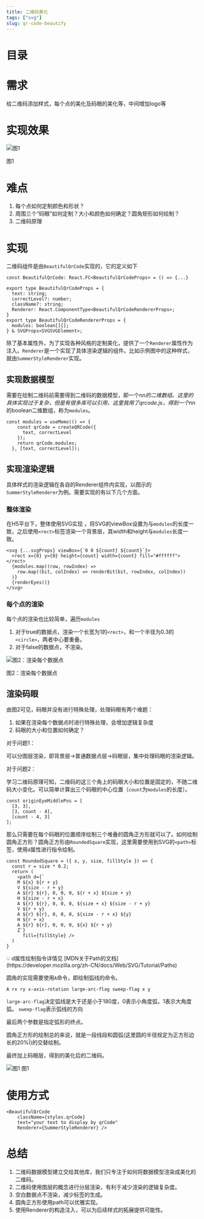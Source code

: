 ```yaml
---
title: 二维码美化
tags: ["svg"]
slug: qr-code-beautify
---
```


# 目录
# 需求

给二维码添加样式，每个点的美化及码眼的美化等，中间增加logo等

# 实现效果

![图1](./blog-assets/二维码美化-1.png)

图1

# 难点

1. 每个点如何定制颜色和形状？
2. 周围三个“码眼”如何定制？大小和颜色如何确定？圆角矩形如何绘制？
3. 二维码原理

# 实现

二维码组件是由`BeautifulQrCode`实现的，它的定义如下

```tsx
const BeautifulQrCode: React.FC<BeautifulQrCodeProps> = () => {...}

export type BeautifulQrCodeProps = {
  text: string;
  correctLevel?: number;
  className?: string;
  Renderer: React.ComponentType<BeautifulQrCodeRendererProps>;
}
export type BeautifulQrCodeRendererProps = {
  modules: boolean[][];
} & SVGProps<SVGSVGElement>;
```

除了基本属性外，为了实现各种风格的定制美化，提供了一个`Renderer`属性作为注入。`Renderer`是一个实现了具体渲染逻辑的组件。比如示例图中的这种样式，就由`SummerStyleRenderer`实现。

## 实现数据模型

需要在绘制二维码前需要得到二维码的数据模型，即一个n*n的二维数组。这里的具体实现过于复杂，但是有很多库可以引用，这里我用了qrcode.js，得到一个n*n的boolean二维数组，称为`modules`。

```tsx
const modules = useMemo(() => {
    const qrCode = createQRCode({
      text, correctLevel
    });
    return qrCode.modules;
  }, [text, correctLevel]);
```

## 实现渲染逻辑

具体样式的渲染逻辑在各自的Renderer组件内实现，以图示的`SummerStyleRenderer`为例。需要实现的有以下几个方面。

### 整体渲染

在H5平台下，整体使用SVG实现 ，将SVG的viewBox设置为与`modules`的长度一致，之后使用`<rect>`标签渲染一个背景层，其width和height与`modules`长度一致。

```tsx
<svg {...svgProps} viewBox={`0 0 ${count} ${count}`}>
  <rect x={0} y={0} height={count} width={count} fill="#ffffff"></rect>
  {modules.map((row, rowIndex) =>
    row.map((bit, colIndex) => renderBit(bit, rowIndex, colIndex))
  )}
  {renderEyes()}
</svg>
```

### 每个点的渲染

每个点的渲染也比较简单，遍历`modules`

1. 对于true的数据点，渲染一个长宽为1的`<rect>`，和一个半径为0.3的`<circle>`，两者中心要重叠。
2. 对于false的数据点，不渲染。

![图2：渲染每个数据点](./blog-assets/二维码美化-2.png)

图2：渲染每个数据点

## 渲染码眼

由图2可见，码眼并没有进行特殊处理，处理码眼有两个难题：

1. 如果在渲染每个数据点时进行特殊处理，会增加逻辑复杂度
2. 码眼的大小和位置如何确定？

对于问题1：

可以分图层渲染，即背景层→普通数据点层→码眼层，集中处理码眼的渲染逻辑。

对于问题2：

学习二维码原理可知，二维码的这三个角上的码眼大小和位置是固定的，不随二维码大小变化。可以简单计算出三个码眼的中心位置（`count`为`modules`的长度）。

```tsx
const originEyeMiddlePos = [
  [3, 3],
  [3, count - 4],
  [count - 4, 3]
];
```

那么只需要在每个码眼的位置顺序绘制三个堆叠的圆角正方形就可以了。如何绘制圆角正方形？圆角正方形由`RoundedSquare`实现，这里需要使用到SVG的`<path>`标签，使用`d`属性进行指令绘制。

```tsx
const RoundedSquare = ({ x, y, size, fillStyle }) => {
  const r = size * 0.2;
  return (
    <path d={`
    M ${x} ${r + y} 
    V ${size - r + y}
    A ${r} ${r}, 0, 0, 0, ${r + x} ${size + y}
    H ${size - r + x}
    A ${r} ${r}, 0, 0, 0, ${size + x} ${size - r + y}
    V ${r + y}
    A ${r} ${r}, 0, 0, 0, ${size - r + x} ${y}
    H ${r + x}
    A ${r} ${r}, 0, 0, 0, ${x} ${r + y}
    Z`}
      fill={fillStyle} />
  )
}
```

<aside>
💡 d属性绘制指令详情见 [MDN关于Path的文档](https://developer.mozilla.org/zh-CN/docs/Web/SVG/Tutorial/Paths)

</aside>

圆角的实现需要使用`A`命令，即绘制弧线的命令。

```tsx
A rx ry x-axis-rotation large-arc-flag sweep-flag x y
```

`large-arc-flag`决定弧线是大于还是小于180度，0表示小角度弧，1表示大角度弧。
`sweep-flag`表示弧线的方向

最后两个参数是指定弧形的终点。

圆角正方形的绘制总的来说，就是一段线段和圆弧(这里圆的半径规定为正方形边长的20%Ï)的交替绘制。

最终加上码眼层，得到的美化后的二维码。

![图1](./blog-assets/二维码美化-1.png)
图1

# 使用方式

```tsx
<BeautifulQrCode
	className={styles.qrCode}
	text="your text to display by qrCode"
	Renderer={SummerStyleRenderer} />
```

# 总结

1. 二维码数据模型建立交给其他库，我们只专注于如何将数据模型渲染成美化的二维码。
2. 二维码使用图层的概念进行分层渲染，有利于减少渲染的逻辑复杂度。
3. 空白数据点不渲染，减少标签的生成。
4. 圆角正方形使用path可以优雅实现。
5. 使用Renderer的构造注入，可以为后续样式的拓展提供可能性。
